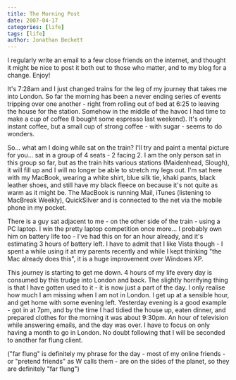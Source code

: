 ```yaml
---
title: The Morning Post
date: 2007-04-17
categories: [life]
tags: [life]
author: Jonathan Beckett
---
```


I regularly write an email to a few close friends on the internet, and thought it might be nice to post it both out to those who matter, and to my blog for a change. Enjoy!

It's 7:28am and I just changed trains for the leg of my journey that takes me into London. So far the morning has been a never ending series of events tripping over one another - right from rolling out of bed at 6:25 to leaving the house for the station. Somehow in the middle of the havoc I had time to make a cup of coffee (I bought some espresso last weekend). It's only instant coffee, but a small cup of strong coffee - with sugar - seems to do wonders.

So... what am I doing while sat on the train? I'll try and paint a mental picture for you... sat in a group of 4 seats - 2 facing 2. I am the only person sat in this group so far, but as the train hits various stations (Maidenhead, Slough), it will fill up and I will no longer be able to stretch my legs out. I'm sat here with my MacBook, wearing a white shirt, blue silk tie, khaki pants, black leather shoes, and still have my black fleece on because it's not quite as warm as it might be. The MacBook is running Mail, iTunes (listening to MacBreak Weekly), QuickSilver and is connected to the net via the mobile phone in my pocket.

There is a guy sat adjacent to me - on the other side of the train - using a PC laptop. I win the pretty laptop competition once more... I probably own him on battery life too - I've had this on for an hour already, and it's estimating 3 hours of battery left. I have to admit that I like Vista though - I spent a while using it at my parents recently and while I kept thinking "the Mac already does this", it is a huge improvement over Windows XP.

This journey is starting to get me down. 4 hours of my life every day is consumed by this trudge into London and back. The slightly horrifying thing is that I have gotten used to it - it is now just a part of the day. I only realise how much I am missing when I am not in London. I get up at a sensible hour, and get home with some evening left. Yesterday evening is a good example - got in at 7pm, and by the time I had tidied the house up, eaten dinner, and prepared clothes for the morning it was about 9:30pm. An hour of television while answering emails, and the day was over. I have to focus on only having a month to go in London. No doubt following that I will be seconded to another far flung client.

("far flung" is definitely my phrase for the day - most of my online friends - or "pretend friends" as W calls them - are on the sides of the planet, so they are definitely "far flung")